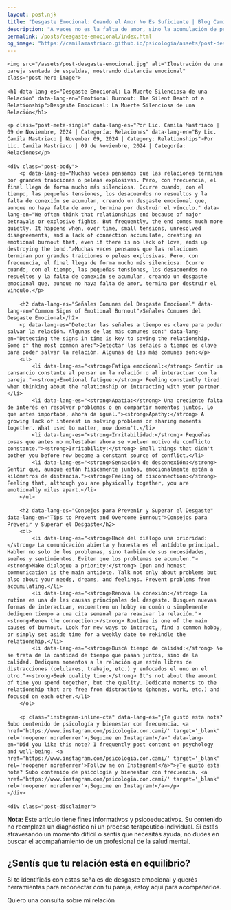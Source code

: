 ```yaml
---
layout: post.njk
title: "Desgaste Emocional: Cuando el Amor No Es Suficiente | Blog Camila Mastriaco"
description: "A veces no es la falta de amor, sino la acumulación de pequeñas tensiones lo que daña una relación. Aprendé a identificar y a combatir el desgaste emocional."
permalink: /posts/desgaste-emocional/index.html
og_image: "https://camilamastriaco.github.io/psicologia/assets/post-desgaste-emocional.jpg"
---
```




    <img src="/assets/post-desgaste-emocional.jpg" alt="Ilustración de una pareja sentada de espaldas, mostrando distancia emocional" class="post-hero-image">
    
    <h1 data-lang-es="Desgaste Emocional: La Muerte Silenciosa de una Relación" data-lang-en="Emotional Burnout: The Silent Death of a Relationship">Desgaste Emocional: La Muerte Silenciosa de una Relación</h1>
<div id="share-buttons-container"></div>

    <p class="post-meta-single" data-lang-es="Por Lic. Camila Mastriaco | 09 de Noviembre, 2024 | Categoría: Relaciones" data-lang-en="By Lic. Camila Mastriaco | November 09, 2024 | Category: Relationships">Por Lic. Camila Mastriaco | 09 de Noviembre, 2024 | Categoría: Relaciones</p>
    
    <div class="post-body">
        <p data-lang-es="Muchas veces pensamos que las relaciones terminan por grandes traiciones o peleas explosivas. Pero, con frecuencia, el final llega de forma mucho más silenciosa. Ocurre cuando, con el tiempo, las pequeñas tensiones, los desacuerdos no resueltos y la falta de conexión se acumulan, creando un desgaste emocional que, aunque no haya falta de amor, termina por destruir el vínculo." data-lang-en="We often think that relationships end because of major betrayals or explosive fights. But frequently, the end comes much more quietly. It happens when, over time, small tensions, unresolved disagreements, and a lack of connection accumulate, creating an emotional burnout that, even if there is no lack of love, ends up destroying the bond.">Muchas veces pensamos que las relaciones terminan por grandes traiciones o peleas explosivas. Pero, con frecuencia, el final llega de forma mucho más silenciosa. Ocurre cuando, con el tiempo, las pequeñas tensiones, los desacuerdos no resueltos y la falta de conexión se acumulan, creando un desgaste emocional que, aunque no haya falta de amor, termina por destruir el vínculo.</p>

        <h2 data-lang-es="Señales Comunes del Desgaste Emocional" data-lang-en="Common Signs of Emotional Burnout">Señales Comunes del Desgaste Emocional</h2>
        <p data-lang-es="Detectar las señales a tiempo es clave para poder salvar la relación. Algunas de las más comunes son:" data-lang-en="Detecting the signs in time is key to saving the relationship. Some of the most common are:">Detectar las señales a tiempo es clave para poder salvar la relación. Algunas de las más comunes son:</p>
        <ul>
            <li data-lang-es="<strong>Fatiga emocional:</strong> Sentir un cansancio constante al pensar en la relación o al interactuar con la pareja."><strong>Emotional fatigue:</strong> Feeling constantly tired when thinking about the relationship or interacting with your partner.</li>
            <li data-lang-es="<strong>Apatía:</strong> Una creciente falta de interés en resolver problemas o en compartir momentos juntos. Lo que antes importaba, ahora da igual."><strong>Apathy:</strong> A growing lack of interest in solving problems or sharing moments together. What used to matter, now doesn't.</li>
            <li data-lang-es="<strong>Irritabilidad:</strong> Pequeñas cosas que antes no molestaban ahora se vuelven motivo de conflicto constante."><strong>Irritability:</strong> Small things that didn't bother you before now become a constant source of conflict.</li>
            <li data-lang-es="<strong>Sensación de desconexión:</strong> Sentir que, aunque están físicamente juntos, emocionalmente están a kilómetros de distancia."><strong>Feeling of disconnection:</strong> Feeling that, although you are physically together, you are emotionally miles apart.</li>
        </ul>

        <h2 data-lang-es="Consejos para Prevenir y Superar el Desgaste" data-lang-en="Tips to Prevent and Overcome Burnout">Consejos para Prevenir y Superar el Desgaste</h2>
        <ol>
            <li data-lang-es="<strong>Hacé del diálogo una prioridad:</strong> La comunicación abierta y honesta es el antídoto principal. Hablen no solo de los problemas, sino también de sus necesidades, sueños y sentimientos. Eviten que los problemas se acumulen."><strong>Make dialogue a priority:</strong> Open and honest communication is the main antidote. Talk not only about problems but also about your needs, dreams, and feelings. Prevent problems from accumulating.</li>
            <li data-lang-es="<strong>Renová la conexión:</strong> La rutina es una de las causas principales del desgaste. Busquen nuevas formas de interactuar, encuentren un hobby en común o simplemente dediquen tiempo a una cita semanal para reavivar la relación."><strong>Renew the connection:</strong> Routine is one of the main causes of burnout. Look for new ways to interact, find a common hobby, or simply set aside time for a weekly date to rekindle the relationship.</li>
            <li data-lang-es="<strong>Buscá tiempo de calidad:</strong> No se trata de la cantidad de tiempo que pasan juntos, sino de la calidad. Dediquen momentos a la relación que estén libres de distracciones (celulares, trabajo, etc.) y enfocados el uno en el otro."><strong>Seek quality time:</strong> It's not about the amount of time you spend together, but the quality. Dedicate moments to the relationship that are free from distractions (phones, work, etc.) and focused on each other.</li>
        </ol>
        
        <p class="instagram-inline-cta" data-lang-es="¿Te gustó esta nota? Subo contenido de psicología y bienestar con frecuencia. <a href='https://www.instagram.com/psicologia.con.cami/' target='_blank' rel='noopener noreferrer'>¡Seguime en Instagram!</a>" data-lang-en="Did you like this note? I frequently post content on psychology and well-being. <a href='https://www.instagram.com/psicologia.con.cami/' target='_blank' rel='noopener noreferrer'>Follow me on Instagram!</a>">¿Te gustó esta nota? Subo contenido de psicología y bienestar con frecuencia. <a href='https://www.instagram.com/psicologia.con.cami/' target='_blank' rel='noopener noreferrer'>¡Seguime en Instagram!</a></p>
    </div>
    
    <div class="post-disclaimer">
<p data-lang-es="<strong>Nota:</strong> Este artículo tiene fines informativos y psicoeducativos. Su contenido no reemplaza un diagnóstico ni un proceso terapéutico individual. Si estás atravesando un momento difícil o sentís que necesitás ayuda, no dudes en buscar el acompañamiento de un profesional de la salud mental." data-lang-en="<strong>Disclaimer:</strong> This article is for informational and psychoeducational purposes only. It is not a substitute for a professional diagnosis or an individual therapeutic process. If you are going through a difficult time or feel you need help, do not hesitate to seek support from a mental health professional.">
<strong>Nota:</strong> Este artículo tiene fines informativos y psicoeducativos. Su contenido no reemplaza un diagnóstico ni un proceso terapéutico individual. Si estás atravesando un momento difícil o sentís que necesitás ayuda, no dudes en buscar el acompañamiento de un profesional de la salud mental.
</p>
</div>

<section id="cta-post" class="animate-on-scroll">
        <h2 data-lang-es="¿Sentís que tu relación está en equilibrio?" data-lang-en="Do you feel your relationship is in balance?">¿Sentís que tu relación está en equilibrio?</h2>
        <p data-lang-es="Si te identificás con estas señales de desgaste emocional y querés herramientas para reconectar con tu pareja, estoy aquí para acompañarlos." data-lang-en="If you identify with these signs of emotional burnout and want tools to reconnect with your partner, I'm here to support you.">Si te identificás con estas señales de desgaste emocional y querés herramientas para reconectar con tu pareja, estoy aquí para acompañarlos.</p>
        <a 
            class="btn whatsapp-trigger" 
            data-location="post_desgaste_cta" 
            target="_blank" 
            rel="noopener noreferrer" 
            data-lang-es="Quiero una consulta sobre mi relación" 
            data-lang-en="I want a consultation about my relationship" 
            data-whatsapp-es="Hola Camila, leí tu nota sobre el desgaste emocional y quisiera consultarte sobre las sesiones." 
            data-whatsapp-en="Hi Camila, I read your note about emotional burnout and would like to ask about the sessions." 
        >Quiero una consulta sobre mi relación</a>
    </section>